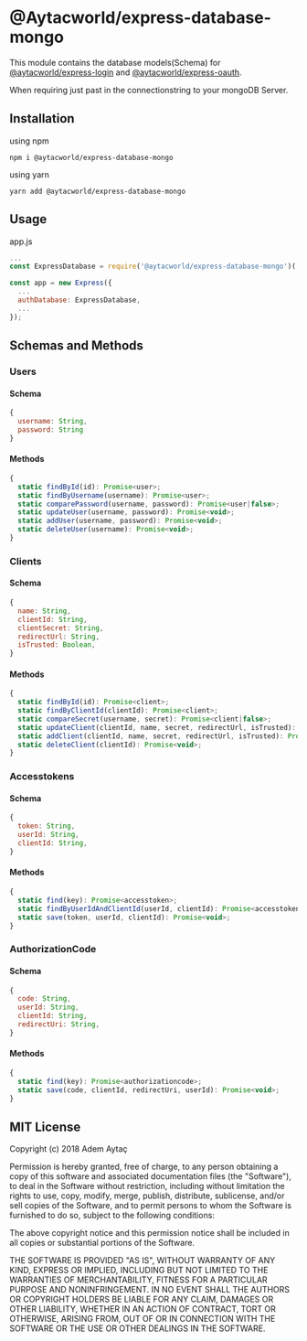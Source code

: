 # @Aytacworld/express-database-mongo

This module contains the database models(Schema) for [@aytacworld/express-login](https://www.npmjs.com/package/@aytacworld/express-login) and [@aytacworld/express-oauth](https://www.npmjs.com/package/@aytacworld/express-oauth).

When requiring just past in the connectionstring to your mongoDB Server.

## Installation

using npm

`npm i @aytacworld/express-database-mongo`

using yarn

`yarn add @aytacworld/express-database-mongo`

## Usage

app.js
```javascript
...
const ExpressDatabase = require('@aytacworld/express-database-mongo')('mongodb://localhost:27017/auth');

const app = new Express({
  ...
  authDatabase: ExpressDatabase,
  ...
});
```

## Schemas and Methods

### Users
#### Schema
```js
{
  username: String,
  password: String
}
```
#### Methods
```js
{
  static findById(id): Promise<user>;
  static findByUsername(username): Promise<user>;
  static comparePassword(username, password): Promise<user|false>;
  static updateUser(username, password): Promise<void>;
  static addUser(username, password): Promise<void>;
  static deleteUser(username): Promise<void>;
}
```
### Clients
#### Schema
```js
{
  name: String,
  clientId: String,
  clientSecret: String,
  redirectUrl: String,
  isTrusted: Boolean,
}
```
#### Methods
```js
{
  static findById(id): Promise<client>;
  static findByClientId(clientId): Promise<client>;
  static compareSecret(username, secret): Promise<client|false>;
  static updateClient(clientId, name, secret, redirectUrl, isTrusted): Promise<void>;
  static addClient(clientId, name, secret, redirectUrl, isTrusted): Promise<void>;
  static deleteClient(clientId): Promise<void>;
}
```

### Accesstokens
#### Schema
```js
{
  token: String,
  userId: String,
  clientId: String,
}
```
#### Methods
```js
{
  static find(key): Promise<accesstoken>;
  static findByUserIdAndClientId(userId, clientId): Promise<accesstoken>;
  static save(token, userId, clientId): Promise<void>;
}
```

### AuthorizationCode
#### Schema
```js
{
  code: String,
  userId: String,
  clientId: String,
  redirectUri: String,
}
```
#### Methods
```js
{
  static find(key): Promise<authorizationcode>;
  static save(code, clientId, redirectUri, userId): Promise<void>;
}
```

## MIT License

Copyright (c) 2018 Adem Aytaç

Permission is hereby granted, free of charge, to any person obtaining a copy
of this software and associated documentation files (the "Software"), to deal
in the Software without restriction, including without limitation the rights
to use, copy, modify, merge, publish, distribute, sublicense, and/or sell
copies of the Software, and to permit persons to whom the Software is
furnished to do so, subject to the following conditions:

The above copyright notice and this permission notice shall be included in all
copies or substantial portions of the Software.

THE SOFTWARE IS PROVIDED "AS IS", WITHOUT WARRANTY OF ANY KIND, EXPRESS OR
IMPLIED, INCLUDING BUT NOT LIMITED TO THE WARRANTIES OF MERCHANTABILITY,
FITNESS FOR A PARTICULAR PURPOSE AND NONINFRINGEMENT. IN NO EVENT SHALL THE
AUTHORS OR COPYRIGHT HOLDERS BE LIABLE FOR ANY CLAIM, DAMAGES OR OTHER
LIABILITY, WHETHER IN AN ACTION OF CONTRACT, TORT OR OTHERWISE, ARISING FROM,
OUT OF OR IN CONNECTION WITH THE SOFTWARE OR THE USE OR OTHER DEALINGS IN THE
SOFTWARE.
